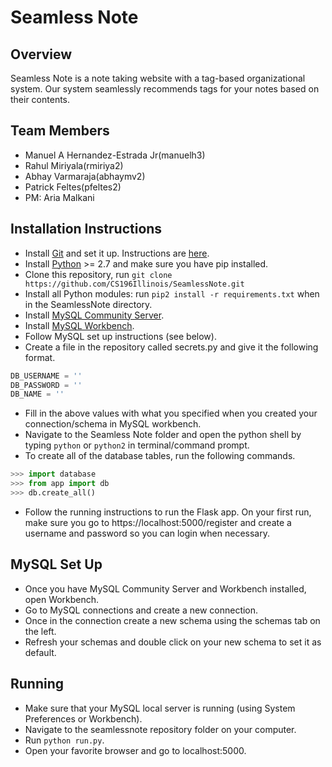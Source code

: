 # Seamless Note
## Overview
Seamless Note is a note taking website with a tag-based organizational system. Our system seamlessly recommends tags for your notes based on their contents.

## Team Members
- Manuel A Hernandez-Estrada Jr(manuelh3)
- Rahul Miriyala(rmiriya2)
- Abhay Varmaraja(abhaymv2)
- Patrick Feltes(pfeltes2)
- PM: Aria Malkani

## Installation Instructions
- Install [Git](https://git-scm.com/) and set it up. Instructions are [here](https://help.github.com/articles/set-up-git/).
- Install [Python](https://www.python.org/) >= 2.7 and make sure you have pip installed.
- Clone this repository, run `git clone https://github.com/CS196Illinois/SeamlessNote.git`
- Install all Python modules: run `pip2 install -r requirements.txt` when in the SeamlessNote directory.
- Install [MySQL Community Server](https://dev.mysql.com/downloads/mysql/).
- Install [MySQL Workbench](https://dev.mysql.com/downloads/workbench/).
- Follow MySQL set up instructions (see below).
- Create a file in the repository called secrets.py and give it the following format.
```python
DB_USERNAME = ''
DB_PASSWORD = ''
DB_NAME = ''
```
- Fill in the above values with what you specified when you created your connection/schema in MySQL workbench.
- Navigate to the Seamless Note folder and open the python shell by typing `python` or `python2` in terminal/command prompt.
- To create all of the database tables, run the following commands.
```python
>>> import database
>>> from app import db
>>> db.create_all()
```
- Follow the running instructions to run the Flask app. On your first run, make sure you go to https://localhost:5000/register and create a username and password so you can login when necessary.

## MySQL Set Up
- Once you have MySQL Community Server and Workbench installed, open Workbench.
- Go to MySQL connections and create a new connection.
- Once in the connection create a new schema using the schemas tab on the left.
- Refresh your schemas and double click on your new schema to set it as default.

## Running
- Make sure that your MySQL local server is running (using System Preferences or Workbench).
- Navigate to the seamlessnote repository folder on your computer.
- Run `python run.py`.
- Open your favorite browser and go to localhost:5000.
